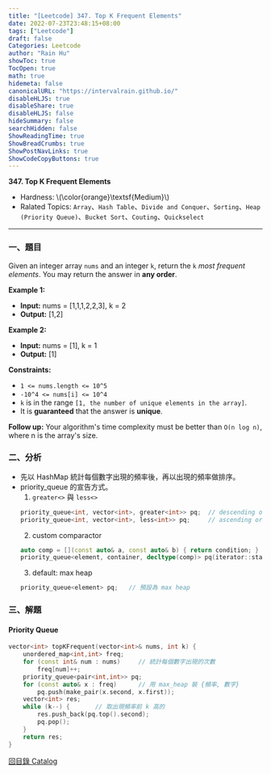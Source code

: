 ```yaml
---
title: "[Leetcode] 347. Top K Frequent Elements"
date: 2022-07-23T23:48:15+08:00
tags: ["Leetcode"]
draft: false
Categories: Leetcode
author: "Rain Hu"
showToc: true
TocOpen: true
math: true
hidemeta: false
canonicalURL: "https://intervalrain.github.io/"
disableHLJS: true
disableShare: true
disableHLJS: false
hideSummary: false
searchHidden: false
ShowReadingTime: true
ShowBreadCrumbs: true
ShowPostNavLinks: true
ShowCodeCopyButtons: true
---
```

**347. Top K Frequent Elements**
+ Hardness: \\(\color{orange}\textsf{Medium}\\)
+ Ralated Topics: `Array`、`Hash Table`、`Divide and Conquer`、`Sorting`、`Heap (Priority Queue)`、`Bucket Sort`、`Couting`、`Quickselect`
---
### 一、題目
Given an integer array `nums` and an integer `k`, return the `k` *most frequent elements*. You may return the answer in **any order**.  

**Example 1:**  
+ **Input:** nums = [1,1,1,2,2,3], k = 2  
+ **Output:** [1,2]  

**Example 2:**  
+ **Input:** nums = [1], k = 1  
+ **Output:** [1]  

**Constraints:**
+ `1 <= nums.length <= 10^5`
+ `-10^4 <= nums[i] <= 10^4`
+ `k` is in the range `[1, the number of unique elements in the array]`.
+ It is **guaranteed** that the answer is **unique**.

**Follow up:** Your algorithm's time complexity must be better than `O(n log n)`, where n is the array's size.  

### 二、分析
+ 先以 HashMap 統計每個數字出現的頻率後，再以出現的頻率做排序。
+ priority_queue 的宣告方式。
    1. `greater<>` 與 `less<>`
    ```C++
    priority_queue<int, vector<int>, greater<int>> pq;  // descending order (min heap)
    priority_queue<int, vector<int>, less<int>> pq;     // ascending order (max heap)
    ```
    2. custom comparactor
    ```C++
    auto comp = [](const auto& a, const auto& b) { return condition; } ;
    priority_queue<element, container, decltype(comp)> pq(iterator::start, iterator::end, comp);
    ```
    3. default: max heap
    ```C++
    priority_queue<element> pq;   // 預設為 max heap
    ```

### 三、解題
#### Priority Queue
```C++
vector<int> topKFrequent(vector<int>& nums, int k) {
    unordered_map<int,int> freq;
    for (const int& num : nums)     // 統計每個數字出現的次數
        freq[num]++;
    priority_queue<pair<int,int>> pq;
    for (const auto& x : freq)      // 用 max_heap 裝 {頻率, 數字}
        pq.push(make_pair(x.second, x.first));
    vector<int> res;
    while (k--) {       // 取出現頻率前 k 高的
        res.push_back(pq.top().second);
        pq.pop();
    }
    return res;
}
```
[回目錄 Catalog](/posts/leetcode)